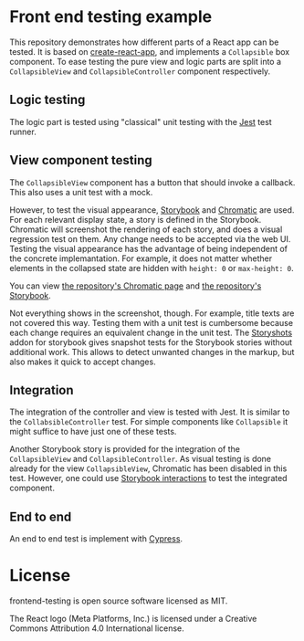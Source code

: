 # Front end testing example

This repository demonstrates how different parts of a React app can be tested.
It is based on [create-react-app],
and implements a `Collapsible` box component.
To ease testing the pure view and logic parts are split
into a `CollapsibleView` and `CollapsibleController` component respectively.

## Logic testing

The logic part is tested using "classical" unit testing
with the [Jest] test runner.

## View component testing

The `CollapsibleView` component has a button that should invoke a callback.
This also uses a unit test with a mock.

However,
to test the visual appearance,
[Storybook] and [Chromatic] are used.
For each relevant display state,
a story is defined in the Storybook.
Chromatic will screenshot the rendering of each story,
and does a visual regression test on them.
Any change needs to be accepted via the web UI.
Testing the visual appearance has the advantage
of being independent of the concrete implemantation.
For example,
it does not matter
whether elements in the collapsed state are hidden
with `height: 0` or `max-height: 0`.

You can view
[the repository's Chromatic page](https://chromatic.com/library?appId=61f3c3b7fdae5e003ab73c69&branch=main)
and [the repository's Storybook](https://main--61f3c3b7fdae5e003ab73c69.chromatic.com/).

Not everything shows in the screenshot, though.
For example,
title texts are not covered this way.
Testing them with a unit test is cumbersome
because each change requires an equivalent change in the unit test.
The [Storyshots] addon for storybook gives snapshot tests for the Storybook stories
without additional work.
This allows to detect unwanted changes in the markup,
but also makes it quick to accept changes.

## Integration

The integration of the controller and view is tested with Jest.
It is similar to the `CollabsibleController` test.
For simple components like `Collapsible` it might suffice
to have just one of these tests.

Another Storybook story is provided for the integration
of the `CollapsibleView` and `CollapsibleController`.
As visual testing is done already for the view `CollapsibleView`,
Chromatic has been disabled in this test.
However,
one could use [Storybook interactions]
to test the integrated component.

## End to end

An end to end test is implement with [Cypress].

# License

frontend-testing is open source software licensed as MIT.

The React logo (Meta Platforms, Inc.) is licensed under a Creative Commons Attribution 4.0 International license.

[chromatic]: https://www.chromatic.com/
[create-react-app]: https://create-react-app.dev/
[cypress]: https://www.cypress.io/
[jest]: https://jestjs.io/
[storybook]: https://storybook.js.org/
[storybook interactions]: https://storybook.js.org/docs/react/essentials/interactions
[storyshots]: https://www.npmjs.com/package/@storybook/addon-storyshots
